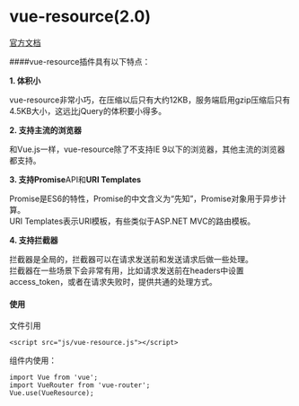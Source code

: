 # vue-resource\(2.0\)
[
官方文档](https://github.com/pagekit/vue-resource/blob/master/docs/http.md)

####vue-resource插件具有以下特点：

**1. 体积小**

vue-resource非常小巧，在压缩以后只有大约12KB，服务端启用gzip压缩后只有4.5KB大小，这远比jQuery的体积要小得多。

**2. 支持主流的浏览器**

和Vue.js一样，vue-resource除了不支持IE 9以下的浏览器，其他主流的浏览器都支持。

**3. 支持Promise**API和**URI Templates**

Promise是ES6的特性，Promise的中文含义为“先知”，Promise对象用于异步计算。  
URI Templates表示URI模板，有些类似于ASP.NET MVC的路由模板。

**4. 支持拦截器**

拦截器是全局的，拦截器可以在请求发送前和发送请求后做一些处理。  
拦截器在一些场景下会非常有用，比如请求发送前在headers中设置access\_token，或者在请求失败时，提供共通的处理方式。

#### 使用

文件引用
```
<script src="js/vue-resource.js"></script>
```
组件内使用：
```
import Vue from 'vue';
import VueRouter from 'vue-router';
Vue.use(VueResource);

```


